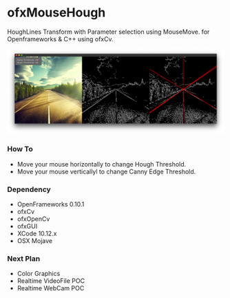 # ofxMouseHough
HoughLines Transform with Parameter selection using MouseMove.
for Openframeworks & C++ using ofxCv.


![POC example]( https://github.com/bemoregt/ofxMouseHough/blob/master/ScrShot%207.png "POC")

### How To
- Move your mouse horizontally to change Hough Threshold. 
- Move your mouse verticallyl to change Canny Edge Threshold. 

### Dependency
- OpenFrameworks 0.10.1
- ofxCv
- ofxOpenCv
- ofxGUI
- XCode 10.12.x
- OSX Mojave

### Next Plan
- Color Graphics
- Realtime VideoFile POC
- Realtime WebCam POC



